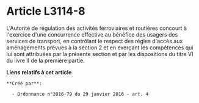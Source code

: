 # Article L3114-8

L'Autorité de régulation des activités ferroviaires et routières concourt à l'exercice d'une concurrence effective au
bénéfice des usagers des services de transport, en contrôlant le respect des règles d'accès aux aménagements prévues à la
section 2 et en exerçant les compétences qui lui sont attribuées par la présente section et par les dispositions du titre VI
du livre II de la première partie.

**Liens relatifs à cet article**

	**Créé par**:

	  - Ordonnance n°2016-79 du 29 janvier 2016 - art. 4
